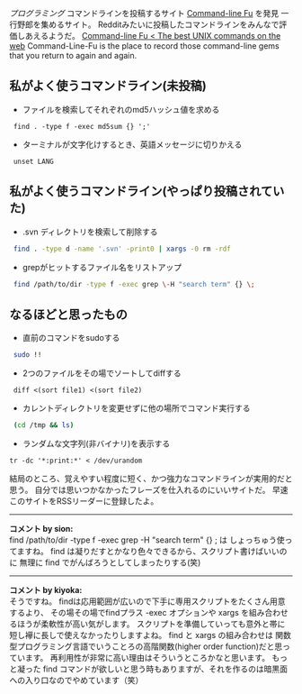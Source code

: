 *プログラミング* コマンドラインを投稿するサイト [Command-line Fu](http://www.commandlinefu.com/commands/browse) を発見
一行野郎を集めるサイト。
Redditみたいに投稿したコマンドラインをみんなで評価しあえるようだ。
 [Command-line Fu < The best UNIX commands on the web](http://www.commandlinefu.com/commands/browse)
 Command-Line-Fu is the place to record those command-line gems that
 you return to again and again.

## 私がよく使うコマンドライン(未投稿)
- ファイルを検索してそれぞれのmd5ハッシュ値を求める
```
 find . -type f -exec md5sum {} ';'
```

- ターミナルが文字化けするとき、英語メッセージに切りかえる
```
 unset LANG
```

## 私がよく使うコマンドライン(やっぱり投稿されていた)
- .svn ディレクトリを検索して削除する
```bash
 find . -type d -name '.svn' -print0 | xargs -0 rm -rdf
```

- grepがヒットするファイル名をリストアップ
```bash
 find /path/to/dir -type f -exec grep \-H "search term" {} \;
```

## なるほどと思ったもの
- 直前のコマンドをsudoする
```bash
 sudo !!
```

- 2つのファイルをその場でソートしてdiffする
```
 diff <(sort file1) <(sort file2)
```

- カレントディレクトリを変更せずに他の場所でコマンド実行する
```bash
 (cd /tmp && ls)
```

- ランダムな文字列(非バイナリ)を表示する
```
tr -dc '*:print:*' < /dev/urandom
```

結局のところ、覚えやすい程度に短く、かつ強力なコマンドラインが実用的だと思う。
自分では思いつかなかったフレーズを仕入れるのにいいサイトだ。
早速このサイトをRSSリーダーに登録したよ。



---

**コメント by sion:**  
find /path/to/dir -type f -exec grep \-H "search term" {} \;
は しょっちゅう使ってますね。
find は凝りだすとかなり色々できるから、スクリプト書けばいいのに
無理に find でがんばろうとしてしまったりする(笑)



---

**コメント by kiyoka:**  
そうですね。
findは応用範囲が広いので下手に専用スクリプトをたくさん用意するより、
その場その場でfindプラス -exec オプションや xargs を組み合わせるほうが柔軟性が高い気がします。
スクリプトを準備していっても意外と帯に短し襷に長しで使えなかったりしますよね。
find と xargs の組み合わせは 関数型プログラミング言語でいうことろの高階関数(higher order function)だと思っています。
再利用性が非常に高い理由はそういうところかなと思います。
もっと凝った find コマンドが欲しいと思う時もありますが、それを作るのは暗黒面への入り口なのでやめています（笑）


